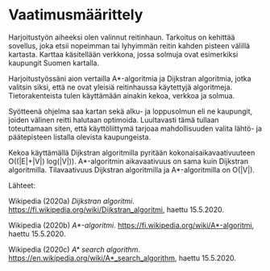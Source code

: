 # Vaatimusmäärittely

Harjoitustyön aiheeksi olen valinnut reitinhaun. Tarkoitus on kehittää sovellus, joka etsii nopeimman tai lyhyimmän reitin kahden pisteen välillä kartasta. Karttaa käsitellään verkkona, jossa solmuja ovat esimerkiksi kaupungit Suomen kartalla.

Harjoitustyössäni aion vertailla A*-algoritmia ja Dijkstran algoritmia, jotka valitsin siksi, että ne ovat yleisiä reitinhaussa käytettyjä algoritmeja. Tietorakenteista tulen käyttämään ainakin kekoa, verkkoa ja solmua.

Syötteenä ohjelma saa kartan sekä alku- ja loppusolmun eli ne kaupungit, joiden välinen reitti halutaan optimoida. Luultavasti tämä tullaan toteuttamaan siten, että käyttöliittymä tarjoaa mahdollisuuden valita lähtö- ja päätepisteen listalla olevista kaupungeista.

Kekoa käyttämällä Dijkstran algoritmilla pyritään kokonaisaikavaativuuteen O((|E|+|V|) log(|V|)). A*-algoritmin aikavaativuus on sama kuin Dijkstran algoritmilla. Tilavaativuus Dijkstran algoritmilla ja A*-algoritmilla on O(|V|).



Lähteet:

Wikipedia (2020a) _Dijkstran algoritmi_. <https://fi.wikipedia.org/wiki/Dijkstran_algoritmi>, haettu 15.5.2020.

Wikipedia (2020b) _A*-algoritmi_. <https://fi.wikipedia.org/wiki/A*-algoritmi>, haettu 15.5.2020.

Wikipedia (2020c) _A* search algorithm_. <https://en.wikipedia.org/wiki/A*_search_algorithm>, haettu 15.5.2020.

